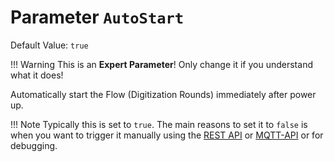# Parameter `AutoStart`
Default Value: `true`

!!! Warning
    This is an **Expert Parameter**! Only change it if you understand what it does!

Automatically start the Flow (Digitization Rounds) immediately after power up.

!!! Note
    Typically this is set to `true`.
    The main reasons to set it to `false` is when you want to trigger it manually using the
    [REST API](../REST-API) or [MQTT-API](../MQTT-API) or for debugging.